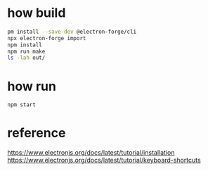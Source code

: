 # how build
```bash
pm install --save-dev @electron-forge/cli
npx electron-forge import
npm install
npm run make
ls -lah out/

```

# how run
```bash
npm start
```


# reference
https://www.electronjs.org/docs/latest/tutorial/installation
https://www.electronjs.org/docs/latest/tutorial/keyboard-shortcuts
